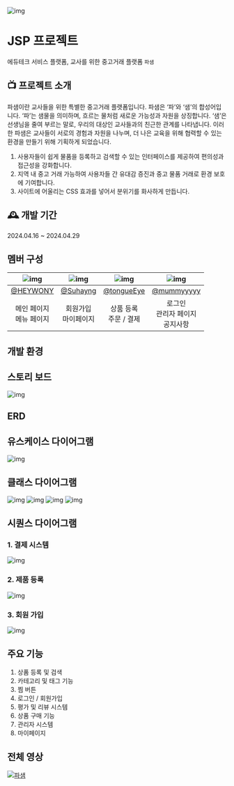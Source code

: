 ![img](https://imgur.com/FR7jYYs.png)
# JSP 프로젝트
에듀테크 서비스 플랫폼, 교사를 위한 중고거래 플랫폼 `파샘`

## 📺 프로젝트 소개
파샘이란 교사들을 위한 특별한 중고거래 플랫폼입니다. 파샘은 ‘파’와 ‘샘’의 합성어입니다. ‘파’는 샘물을 의미하며, 흐르는 물처럼 새로운 가능성과 자원을 상징합니다. ‘샘’은 선생님을 줄여 부르는 말로, 우리의 대상인 교사들과의 친근한 관계를 나타냅니다. 이러한 파샘은 교사들이 서로의 경험과 자원을 나누며, 더 나은 교육을 위해 협력할 수 있는 환경을 만들기 위해 기획하게 되었습니다.

1. 사용자들이 쉽게 물품을 등록하고 검색할 수 있는 인터페이스를 제공하여 편의성과 접근성을 강화합니다.
2. 지역 내 중고 거래 가능하여 사용자들 간 유대감 증진과 중고 물품 거래로 환경 보호에 기여합니다.
3. 사이트에 어울리는 CSS 효과를 넣어서 분위기를 화사하게 만듭니다.
   
## 🕰️ 개발 기간
2024.04.16 ~ 2024.04.29

## 멤버 구성
| ![img](https://avatars.githubusercontent.com/u/65533618?v=4) | ![img](https://avatars.githubusercontent.com/u/101185337?v=4) | ![img](https://avatars.githubusercontent.com/u/109783402?v=4)| ![img](https://avatars.githubusercontent.com/u/160826716?v=4) |
| :---: | :---: | :---: | :---: |
| <center> [@HEYWONY](https://github.com/HEYWONY)  | <center>[@Suhayng](https://github.com/Suhayng)  | <center> [@tongueEye](https://github.com/tongueEye)| <center>[@mummyyyyy](https://github.com/mummyyyyy) |
| <center> 메인 페이지 <br> 메뉴 페이지 | <center> 회원가입 <br> 마이페이지 | <center> 상품 등록 <br> 주문 / 결제 | <center> 로그인 <br> 관리자 페이지 <br> 공지사항 |



## 개발 환경

## 스토리 보드 
![img](https://imgur.com/NIkbCmz.png)

## ERD

## 유스케이스 다이어그램
![img](https://imgur.com/UbUMOQW.png)

## 클래스 다이어그램
![img](https://imgur.com/H3j7zDr.png)
![img](https://imgur.com/jM8lrKb.png)
![img](https://imgur.com/TeigsbO.png)
![img](https://imgur.com/M9FZKk5.png)

## 시퀀스 다이어그램
### 1. 결제 시스템
   ![img](https://imgur.com/zvzjdDd.png)
### 2. 제품 등록
   ![img](https://imgur.com/nfEvELq.png)
### 3. 회원 가입
   ![img](https://imgur.com/e4oPWA2.png)
   
## 주요 기능
1. 상품 등록 및 검색
2. 카테고리 및 태그 기능
3. 찜 버튼
4. 로그인 / 회원가입
5. 평가 및 리뷰 시스템
6. 상품 구매 기능
7. 관리자 시스템
8. 마이페이지

## 전체 영상
[![파샘](http://img.youtube.com/vi/46KsBLxG7sY/0.jpg)](https://youtu.be/46KsBLxG7sY?t=0s) 
